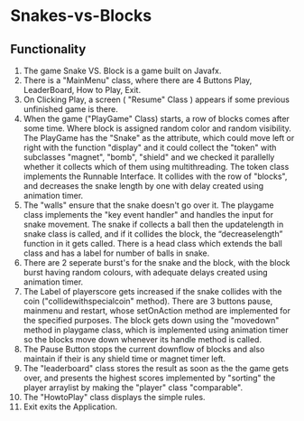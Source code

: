 # Snakes-vs-Blocks

## Functionality

<ol>
    <li> The game Snake VS. Block is a game built on Javafx.  
    <li> There is a "MainMenu" class, where there are 4 Buttons Play, LeaderBoard, How to Play, Exit.
    <li> On Clicking Play, a screen ( "Resume" Class ) appears if some previous unfinished game is there.
    <li> When the game ("PlayGame" Class) starts, a row of blocks comes after some time. Where block is assigned random color and random visibility. The PlayGame has the "Snake" as the attribute, which could move left or right with the function "display" and it could collect the "token" with subclasses "magnet", "bomb", "shield" and we checked it     parallelly whether it collects which of them using multithreading. The token class implements the Runnable Interface. It collides with the row of "blocks", and decreases the snake length by one with delay created using animation timer. 
    <li> The "walls" ensure that the snake doesn't go over it. The playgame class implements the "key event handler" and handles the input for snake movement. The snake if collects a ball then the updatelength in snake class is called, and if it collides the block, the “decreaselength” function in it gets called. There is a head class which extends the ball class and has a label for number of balls in snake.   
    <li> There are 2 seperate burst's for the snake and the block, with the block burst having random colours, with adequate delays created using animation timer. 
    <li> The Label of playerscore gets increased if the snake collides with the coin ("collidewithspecialcoin" method). There are 3 buttons pause, mainmenu and restart, whose setOnAction method are implemented for the specified purposes. The block gets down using the "movedown" method in playgame class, which is implemented using animation timer so the blocks move down whenever its handle method is called.    
    <li> The Pause Button stops the current downflow of blocks and also maintain if their is any shield time or magnet timer left. 
    <li> The "leaderboard" class stores the result as soon as the the game gets over, and presents the highest scores implemented by "sorting" the player arraylist by making the "player" class "comparable". 
    <li> The "HowtoPlay" class displays the simple rules.
    <li> Exit exits the Application.
</ol>

